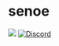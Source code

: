 # senoe

![](https://komarev.com/ghpvc/?username=senoe)
[![Discord](https://img.shields.io/badge/-@1senoe-5865f2?style=flat&logo=Discord&logoColor=white)](https://discord.com/users/222395271605256192 "View on Discord")
